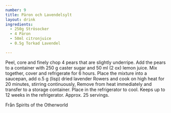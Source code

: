 ```yaml
---
number: 9
title: Päron och Lavendelsylt
layout: drink
ingredients: 
  - 250g Strösocker
  - 4 Päron
  - 50ml citronjuice
  - 0.5g Torkad Lavendel

---
```



Peel, core and finely chop 4 pears that are slightly underripe. Add the pears to a container with 250 g caster sugar and 50 ml (2 ox) lemon juice. Mix together, cover and refrigerate for 6 hours. Place the mixture into a saucepan, add o.5 g (lisp) dried lavender Rowers and cook on high heat for 20 minutes, stirring continuously, Remove from heat immediately and transfer to a storage container. Place in the refrigerator to cool. Keeps up to 12 weeks in the refrigerator. Approx. 25 servings.

Från Spirits of the Otherworld